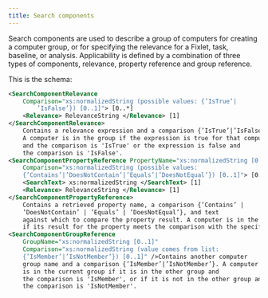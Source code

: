 ```yaml
---
title: Search components
---
```


Search components are used to describe a group of computers for creating a
computer group, or for specifying the relevance for a Fixlet, task, baseline, or
analysis. Applicability is defined by a combination of three types of components,
relevance, property reference and group reference.

This is the schema:

```xml
<SearchComponentRelevance
	Comparison="xs:normalizedString (possible values: {’IsTrue’|
		’IsFalse’}) [0..1]"> [0..*]
	<Relevance> RelevanceString </Relevance> [1]
</SearchComponentRelevance>
	Contains a relevance expression and a comparison {’IsTrue’|’IsFalse’}.
	A computer is in the group if the expression is true for that computer
	and the comparison is 'IsTrue' or the expression is false and
	the comparison is 'IsFalse'.
<SearchComponentPropertyReference PropertyName="xs:normalizedString [0..1]"
	Comparison="xs:normalizedString (possible values:
	{’Contains’|’DoesNotContain’|’Equals’|’DoesNotEqual’}) [0..1]"> [0..*]
	<SearchText> xs:normalizedString </SearchText> [1]
	<Relevance> RelevanceString </Relevance> [1]
</SearchComponentPropertyReference>
	Contains a retrieved property name, a comparison {’Contains’ |
	’DoesNotContain’ | ’Equals’ | ’DoesNotEqual’}, and text
	against which to compare the property result. A computer is in the group
	if its result for the property meets the comparison with the specified text.
<SearchComponentGroupReference
	GroupName="xs:normalizedString [0..1]"
	Comparison="xs:normalizedString (value comes from list:
	{’IsMember’|’IsNotMember’}) [0..1]" />Contains another computer
	group name and a comparison {’IsMember’|’IsNotMember’}. A computer
	is in the current group if it is in the other group and
	the comparison is 'IsMember', or if it is not in the other group and
	the comparison is 'IsNotMember'.
```
 